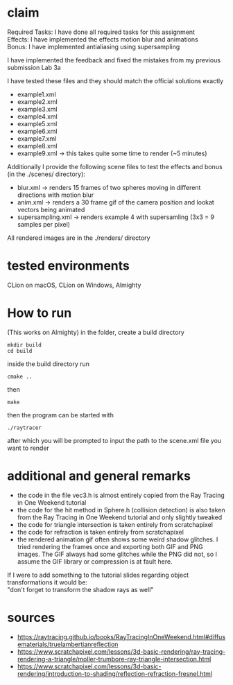 # claim
Required Tasks: I have done all required tasks for this assignment\
Effects: I have implemented the effects motion blur and animations\
Bonus: I have implemented antialiasing using supersampling

I have implemented the feedback and fixed the mistakes from my previous submission Lab 3a

I have tested these files and they should match the official solutions exactly

- example1.xml
- example2.xml
- example3.xml
- example4.xml
- example5.xml
- example6.xml
- example7.xml
- example8.xml
- example9.xml -> this takes quite some time to render (~5 minutes)

Additionally I provide the following scene files to test the effects and bonus (in the ./scenes/ directory):

- blur.xml -> renders 15 frames of two spheres moving in different directions with motion blur
- anim.xml -> renders a 30 frame gif of the camera position and lookat vectors being animated
- supersampling.xml -> renders example 4 with supersamling (3x3 = 9 samples per pixel)

All rendered images are in the ./renders/ directory

# tested environments
CLion on macOS, CLion on Windows, Almighty

# How to run
(This works on Almighty)
in the folder, create a build directory

    mkdir build
    cd build

inside the build directory run

    cmake ..

then

    make

then the program can be started with

    ./raytracer

after which you will be prompted to input the path to the scene.xml file you want to render

# additional and general remarks

- the code in the file vec3.h is almost entirely copied from the Ray Tracing in One Weekend tutorial
- the code for the hit method in Sphere.h (collision detection) is also taken from the Ray Tracing in One Weekend tutorial and only slightly tweaked
- the code for triangle intersection is taken entirely from scratchapixel
- the code for refraction is taken entirely from scratchapixel
- the rendered animation gif often shows some weird shadow glitches.
    I tried rendering the frames once and exporting both GIF and PNG images.
    The GIF always had some glitches while the PNG did not, so I assume the GIF library or compression is at fault here.

If I were to add something to the tutorial slides regarding object transformations it would be:\
"don't forget to transform the shadow rays as well"

# sources
- https://raytracing.github.io/books/RayTracingInOneWeekend.html#diffusematerials/truelambertianreflection
- https://www.scratchapixel.com/lessons/3d-basic-rendering/ray-tracing-rendering-a-triangle/moller-trumbore-ray-triangle-intersection.html
- https://www.scratchapixel.com/lessons/3d-basic-rendering/introduction-to-shading/reflection-refraction-fresnel.html
